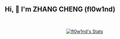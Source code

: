 ## Hi, 👋  I'm ZHANG CHENG (fl0w1nd)
<!--my introduction start-->
<!--my introduction end -->

<br>
<p align="center">
  <a href="https://github.com/fl0w1nd" class="rich-diff-level-one">
    <img src="https://github-readme-stats.vercel.app/api?username=fl0w1nd&title_color=333&text_color=777" alt="fl0w1nd's Stats" >
    <!-- &hide=issues
    <img src="https://github-readme-stats.vercel.app/api?username=fl0w1nd&hide=issues&title_color=333&text_color=777" alt="fl0w1nd's Stats" >
    -->
  </a>
</p>
